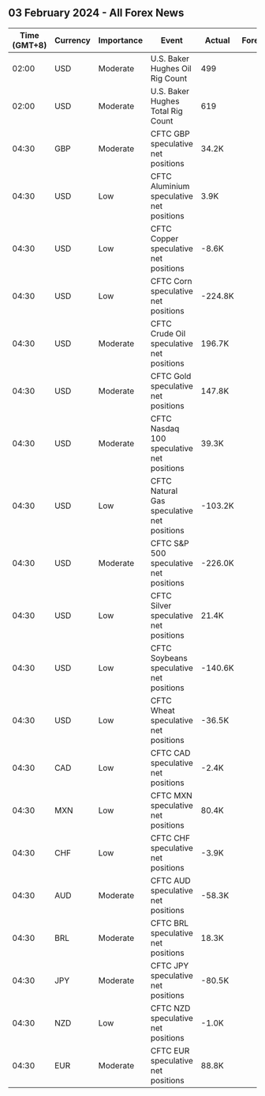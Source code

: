 ## 03 February 2024 - All Forex News

| Time (GMT+8) | Currency | Importance | Event | Actual | Forecast | Previous |
|------|----------|------------|-------|--------|----------|----------|
| 02:00 | USD | Moderate | U.S. Baker Hughes Oil Rig Count | 499 |  | 499 |
| 02:00 | USD | Moderate | U.S. Baker Hughes Total Rig Count | 619 |  | 621 |
| 04:30 | GBP | Moderate | CFTC GBP speculative net positions | 34.2K |  | 31.4K |
| 04:30 | USD | Low | CFTC Aluminium speculative net positions | 3.9K |  | 4.3K |
| 04:30 | USD | Low | CFTC Copper speculative net positions | -8.6K |  | -29.9K |
| 04:30 | USD | Low | CFTC Corn speculative net positions | -224.8K |  | -219.2K |
| 04:30 | USD | Moderate | CFTC Crude Oil speculative net positions | 196.7K |  | 184.0K |
| 04:30 | USD | Moderate | CFTC Gold speculative net positions | 147.8K |  | 169.5K |
| 04:30 | USD | Moderate | CFTC Nasdaq 100 speculative net positions | 39.3K |  | 33.0K |
| 04:30 | USD | Low | CFTC Natural Gas speculative net positions | -103.2K |  | -80.6K |
| 04:30 | USD | Moderate | CFTC S&P 500 speculative net positions | -226.0K |  | -189.5K |
| 04:30 | USD | Low | CFTC Silver speculative net positions | 21.4K |  | 17.7K |
| 04:30 | USD | Low | CFTC Soybeans speculative net positions | -140.6K |  | -106.0K |
| 04:30 | USD | Low | CFTC Wheat speculative net positions | -36.5K |  | -42.8K |
| 04:30 | CAD | Low | CFTC CAD speculative net positions | -2.4K |  | -8.5K |
| 04:30 | MXN | Low | CFTC MXN speculative net positions | 80.4K |  | 75.1K |
| 04:30 | CHF | Low | CFTC CHF speculative net positions | -3.9K |  | -5.2K |
| 04:30 | AUD | Moderate | CFTC AUD speculative net positions | -58.3K |  | -54.1K |
| 04:30 | BRL | Moderate | CFTC BRL speculative net positions | 18.3K |  | 23.8K |
| 04:30 | JPY | Moderate | CFTC JPY speculative net positions | -80.5K |  | -70.6K |
| 04:30 | NZD | Low | CFTC NZD speculative net positions | -1.0K |  | -1.7K |
| 04:30 | EUR | Moderate | CFTC EUR speculative net positions | 88.8K |  | 88.3K |
